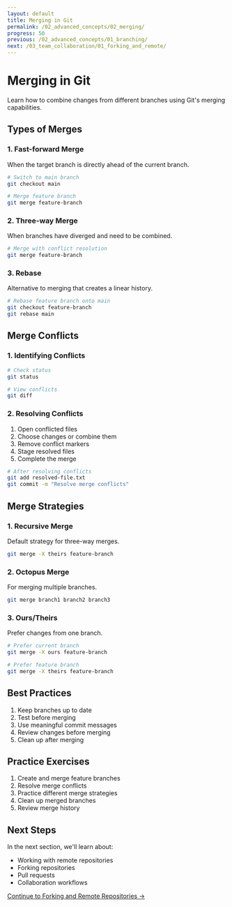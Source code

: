 ```yaml
---
layout: default
title: Merging in Git
permalink: /02_advanced_concepts/02_merging/
progress: 50
previous: /02_advanced_concepts/01_branching/
next: /03_team_collaboration/01_forking_and_remote/
---
```


# Merging in Git

Learn how to combine changes from different branches using Git's merging capabilities.

## Types of Merges

### 1. Fast-forward Merge
When the target branch is directly ahead of the current branch.

```bash
# Switch to main branch
git checkout main

# Merge feature branch
git merge feature-branch
```

### 2. Three-way Merge
When branches have diverged and need to be combined.

```bash
# Merge with conflict resolution
git merge feature-branch
```

### 3. Rebase
Alternative to merging that creates a linear history.

```bash
# Rebase feature branch onto main
git checkout feature-branch
git rebase main
```

## Merge Conflicts

### 1. Identifying Conflicts

```bash
# Check status
git status

# View conflicts
git diff
```

### 2. Resolving Conflicts

1. Open conflicted files
2. Choose changes or combine them
3. Remove conflict markers
4. Stage resolved files
5. Complete the merge

```bash
# After resolving conflicts
git add resolved-file.txt
git commit -m "Resolve merge conflicts"
```

## Merge Strategies

### 1. Recursive Merge
Default strategy for three-way merges.

```bash
git merge -X theirs feature-branch
```

### 2. Octopus Merge
For merging multiple branches.

```bash
git merge branch1 branch2 branch3
```

### 3. Ours/Theirs
Prefer changes from one branch.

```bash
# Prefer current branch
git merge -X ours feature-branch

# Prefer feature branch
git merge -X theirs feature-branch
```

## Best Practices

1. Keep branches up to date
2. Test before merging
3. Use meaningful commit messages
4. Review changes before merging
5. Clean up after merging

## Practice Exercises

1. Create and merge feature branches
2. Resolve merge conflicts
3. Practice different merge strategies
4. Clean up merged branches
5. Review merge history

## Next Steps

In the next section, we'll learn about:
- Working with remote repositories
- Forking repositories
- Pull requests
- Collaboration workflows

[Continue to Forking and Remote Repositories →](/03_team_collaboration/01_forking_and_remote/) 
